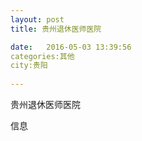 ```yaml
--- 
layout: post 
title: 贵州退休医师医院

date:   2016-05-03 13:39:56 
categories:其他  
city:贵阳
  
--- 
```

   
贵州退休医师医院

信息

